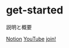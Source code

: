 # get-started
説明と概要

[Notion](https://www.notion.so/nobco/progLeaning-6e340c88d69b4e21990cbd40520b71fc)
[YouTube](https://www.youtube.com/channel/UCPcjWvYIfvqGPP4x30kEkMA)
[join!](https://docs.google.com/forms/d/e/1FAIpQLSdgBXSg-I3s7znuAiDB1pa7HO6_2lxw7UOZ4waFeSVGEHZXOA/viewform)
